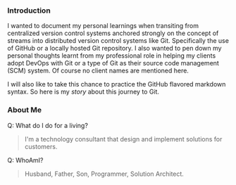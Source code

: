 ### Introduction
I wanted to document my personal learnings when transiting from centralized
version control systems anchored strongly on the concept of streams into
distributed version control systems like Git.  Specifically the use of GitHub or
a locally hosted Git repository.  I also wanted to pen down my personal thoughts
learnt from my professional role in helping my clients adopt DevOps with Git or
a type of Git as their source code management (SCM) system.  Of course no client
names are mentioned here.

I will also like to take this chance to practice the GitHub flavored markdown
syntax.  So here is my *story* about this journey to Git.

### About Me
Q: What do I do for a living?
>I'm a technology consultant that design and implement solutions for customers.

Q: WhoAmI?
>Husband, Father, Son, Programmer, Solution Architect.
